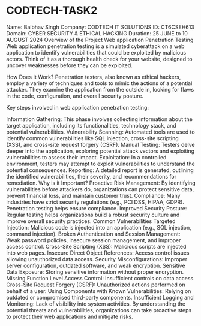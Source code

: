 # CODTECH-TASK2
Name: Baibhav Singh
Company: CODTECH IT SOLUTIONS
ID: CT6CSEH613
Domain: CYBER SECURITY & ETHICAL HACKING
Duration: 25 JUNE to 10 AUGUST 2024
Overview of the Project 
Web application Penetration Testing
Web application penetration testing is a simulated cyberattack on a web application to identify vulnerabilities that could be exploited by malicious actors. Think of it as a thorough health check for your website, designed to uncover weaknesses before they can be exploited.

How Does It Work?
Penetration testers, also known as ethical hackers, employ a variety of techniques and tools to mimic the actions of a potential attacker. They examine the application from the outside in, looking for flaws in the code, configuration, and overall security posture.

Key steps involved in web application penetration testing:

Information Gathering: This phase involves collecting information about the target application, including its functionalities, technology stack, and potential vulnerabilities.
Vulnerability Scanning: Automated tools are used to identify common vulnerabilities like SQL injection, cross-site scripting (XSS), and cross-site request forgery (CSRF).
Manual Testing: Testers delve deeper into the application, exploring potential attack vectors and exploiting vulnerabilities to assess their impact.
Exploitation: In a controlled environment, testers may attempt to exploit vulnerabilities to understand the potential consequences.
Reporting: A detailed report is generated, outlining the identified vulnerabilities, their severity, and recommendations for remediation.
Why is it Important?
Proactive Risk Management: By identifying vulnerabilities before attackers do, organizations can protect sensitive data, prevent financial loss, and maintain customer trust.
Compliance: Many industries have strict security regulations (e.g., PCI DSS, HIPAA, GDPR). Penetration testing helps ensure compliance.
Improved Security Posture: Regular testing helps organizations build a robust security culture and improve overall security practices.
Common Vulnerabilities Targeted
Injection: Malicious code is injected into an application (e.g., SQL injection, command injection).
Broken Authentication and Session Management: Weak password policies, insecure session management, and improper access control.
Cross-Site Scripting (XSS): Malicious scripts are injected into web pages.
Insecure Direct Object References: Access control issues allowing unauthorized data access.
Security Misconfigurations: Improper server configuration, outdated software, and weak encryption.
Sensitive Data Exposure: Storing sensitive information without proper encryption.
Missing Function Level Access Control: Insufficient controls on data access.
Cross-Site Request Forgery (CSRF): Unauthorized actions performed on behalf of a user.
Using Components with Known Vulnerabilities: Relying on outdated or compromised third-party components.
Insufficient Logging and Monitoring: Lack of visibility into system activities.
By understanding the potential threats and vulnerabilities, organizations can take proactive steps to protect their web applications and mitigate risks.
